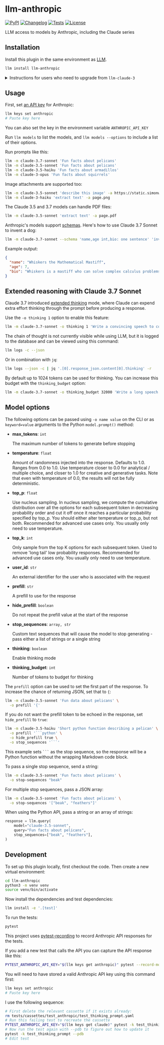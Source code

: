 # llm-anthropic

[![PyPI](https://img.shields.io/pypi/v/llm-anthropic.svg)](https://pypi.org/project/llm-anthropic/)
[![Changelog](https://img.shields.io/github/v/release/simonw/llm-anthropic?include_prereleases&label=changelog)](https://github.com/simonw/llm-anthropic/releases)
[![Tests](https://github.com/simonw/llm-anthropic/actions/workflows/test.yml/badge.svg)](https://github.com/simonw/llm-anthropic/actions/workflows/test.yml)
[![License](https://img.shields.io/badge/license-Apache%202.0-blue.svg)](https://github.com/simonw/llm-anthropic/blob/main/LICENSE)

LLM access to models by Anthropic, including the Claude series

## Installation

Install this plugin in the same environment as [LLM](https://llm.datasette.io/).
```bash
llm install llm-anthropic
```

<details><summary>Instructions for users who need to upgrade from <code>llm-claude-3</code></summary>

<br>

If you previously used `llm-claude-3` you can upgrade like this:

```bash
llm install -U llm-claude-3
llm keys set anthropic --value "$(llm keys get claude)"
```
The first line will remove the previous `llm-claude-3` version and install this one, because the latest `llm-claude-3` depends on `llm-anthropic`.

The second line sets the `anthropic` key to whatever value you previously used for the `claude` key.

</details>

## Usage

First, set [an API key](https://console.anthropic.com/settings/keys) for Anthropic:
```bash
llm keys set anthropic
# Paste key here
```

You can also set the key in the environment variable `ANTHROPIC_API_KEY`

Run `llm models` to list the models, and `llm models --options` to include a list of their options.

Run prompts like this:
```bash
llm -m claude-3.7-sonnet 'Fun facts about pelicans'
llm -m claude-3.5-sonnet 'Fun facts about pelicans'
llm -m claude-3.5-haiku 'Fun facts about armadillos'
llm -m claude-3-opus 'Fun facts about squirrels'
```
Image attachments are supported too:
```bash
llm -m claude-3.5-sonnet 'describe this image' -a https://static.simonwillison.net/static/2024/pelicans.jpg
llm -m claude-3-haiku 'extract text' -a page.png
```
The Claude 3.5 and 3.7 models can handle PDF files:
```bash
llm -m claude-3.5-sonnet 'extract text' -a page.pdf
```
Anthropic's models support [schemas](https://llm.datasette.io/en/stable/schemas.html). Here's how to use Claude 3.7 Sonnet to invent a dog:

```bash
llm -m claude-3.7-sonnet --schema 'name,age int,bio: one sentence' 'invent a surprising dog'
```
Example output:
```json
{
  "name": "Whiskers the Mathematical Mastiff",
  "age": 7,
  "bio": "Whiskers is a mastiff who can solve complex calculus problems by barking in binary code and has won three international mathematics competitions against human competitors."
}
```

## Extended reasoning with Claude 3.7 Sonnet

Claude 3.7 introduced [extended thinking](https://www.anthropic.com/news/visible-extended-thinking) mode, where Claude can expend extra effort thinking through the prompt before producing a response.

Use the `-o thinking 1` option to enable this feature:

```bash
llm -m claude-3.7-sonnet -o thinking 1 'Write a convincing speech to congress about the need to protect the California Brown Pelican'
```
The chain of thought is not currently visible while using LLM, but it is logged to the database and can be viewed using this command:
```bash
llm logs -c --json
```
Or in combination with `jq`:
```bash
llm logs --json -c | jq '.[0].response_json.content[0].thinking' -r
```
By default up to 1024 tokens can be used for thinking. You can increase this budget with the `thinking_budget` option:
```bash
llm -m claude-3.7-sonnet -o thinking_budget 32000 'Write a long speech about pelicans in French'
```

## Model options

The following options can be passed using `-o name value` on the CLI or as `keyword=value` arguments to the Python `model.prompt()` method:

<!-- [[[cog
import cog, llm
_type_lookup = {
    "number": "float",
    "integer": "int",
    "string": "str",
    "object": "dict",
}

model = llm.get_model("claude-3.7-sonnet")
output = []
for name, field in model.Options.schema()["properties"].items():
    any_of = field.get("anyOf")
    if any_of is None:
        any_of = [{"type": field["type"]}]
    types = ", ".join(
        [
            _type_lookup.get(item["type"], item["type"])
            for item in any_of
            if item["type"] != "null"
        ]
    )
    bits = ["- **", name, "**: `", types, "`\n"]
    description = field.get("description", "")
    if description:
        bits.append('\n    ' + description + '\n\n')
    output.append("".join(bits))
cog.out("".join(output))
]]] -->
- **max_tokens**: `int`

    The maximum number of tokens to generate before stopping

- **temperature**: `float`

    Amount of randomness injected into the response. Defaults to 1.0. Ranges from 0.0 to 1.0. Use temperature closer to 0.0 for analytical / multiple choice, and closer to 1.0 for creative and generative tasks. Note that even with temperature of 0.0, the results will not be fully deterministic.

- **top_p**: `float`

    Use nucleus sampling. In nucleus sampling, we compute the cumulative distribution over all the options for each subsequent token in decreasing probability order and cut it off once it reaches a particular probability specified by top_p. You should either alter temperature or top_p, but not both. Recommended for advanced use cases only. You usually only need to use temperature.

- **top_k**: `int`

    Only sample from the top K options for each subsequent token. Used to remove 'long tail' low probability responses. Recommended for advanced use cases only. You usually only need to use temperature.

- **user_id**: `str`

    An external identifier for the user who is associated with the request

- **prefill**: `str`

    A prefill to use for the response

- **hide_prefill**: `boolean`

    Do not repeat the prefill value at the start of the response

- **stop_sequences**: `array, str`

    Custom text sequences that will cause the model to stop generating - pass either a list of strings or a single string

- **thinking**: `boolean`

    Enable thinking mode

- **thinking_budget**: `int`

    Number of tokens to budget for thinking

<!-- [[[end]]] -->

The `prefill` option can be used to set the first part of the response. To increase the chance of returning JSON, set that to `{`:

```bash
llm -m claude-3.5-sonnet 'Fun data about pelicans' \
  -o prefill '{'
```
If you do not want the prefill token to be echoed in the response, set `hide_prefill` to `true`:

```bash
llm -m claude-3.5-haiku 'Short python function describing a pelican' \
  -o prefill '```python' \
  -o hide_prefill true \
  -o stop_sequences '```'
```
This example sets `` ``` `` as the stop sequence, so the response will be a Python function without the wrapping Markdown code block.

To pass a single stop sequence, send a string:
```bash
llm -m claude-3.5-sonnet 'Fun facts about pelicans' \
  -o stop-sequences "beak"
```
For multiple stop sequences, pass a JSON array:

```bash
llm -m claude-3.5-sonnet 'Fun facts about pelicans' \
  -o stop-sequences '["beak", "feathers"]'
```

When using the Python API, pass a string or an array of strings:

```python
response = llm.query(
    model="claude-3.5-sonnet",
    query="Fun facts about pelicans",
    stop_sequences=["beak", "feathers"],
)
```

## Development

To set up this plugin locally, first checkout the code. Then create a new virtual environment:
```bash
cd llm-anthropic
python3 -m venv venv
source venv/bin/activate
```
Now install the dependencies and test dependencies:
```bash
llm install -e '.[test]'
```
To run the tests:
```bash
pytest
```

This project uses [pytest-recording](https://github.com/kiwicom/pytest-recording) to record Anthropic API responses for the tests.

If you add a new test that calls the API you can capture the API response like this:
```bash
PYTEST_ANTHROPIC_API_KEY="$(llm keys get anthropic)" pytest --record-mode once
```
You will need to have stored a valid Anthropic API key using this command first:
```bash
llm keys set anthropic
# Paste key here
```
I use the following sequence:
```bash
# First delete the relevant cassette if it exists already:
rm tests/cassettes/test_anthropic/test_thinking_prompt.yaml
# Run this failing test to recreate the cassette
PYTEST_ANTHROPIC_API_KEY="$(llm keys get claude)" pytest -k test_thinking_prompt  --record-mode once
# Now run the test again with --pdb to figure out how to update it
pytest -k test_thinking_prompt --pdb
# Edit test
```
